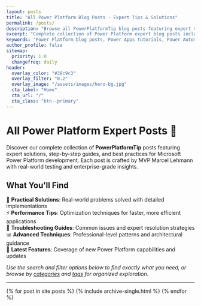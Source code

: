 ```yaml
---
layout: posts
title: "All Power Platform Blog Posts - Expert Tips & Solutions"
permalink: /posts/
description: "Browse all PowerPlatformTip blog posts featuring expert solutions for Power Apps, Power Automate, Copilot Studio, and Microsoft Power Platform development by MVP Marcel Lehmann."
excerpt: "Complete collection of Power Platform expert blog posts including step-by-step guides, best practices, and real-world solutions for enterprise development."
keywords: "Power Platform blog posts, Power Apps tutorials, Power Automate guides, Copilot Studio tips, Microsoft MVP blog, enterprise solutions, development guides"
author_profile: false
sitemap:
  priority: 1.0
  changefreq: daily
header:
  overlay_color: "#38c9c3"
  overlay_filter: "0.2"
  overlay_image: "/assets/images/hero-bg.jpg"
  cta_label: "Home"
  cta_url: "/"
  cta_class: "btn--primary"
---
```


# All Power Platform Expert Posts 📝

Discover our complete collection of **PowerPlatformTip** posts featuring expert solutions, step-by-step guides, and best practices for Microsoft Power Platform development. Each post is crafted by MVP Marcel Lehmann with real-world testing and enterprise-grade insights.

## What You'll Find

🎯 **Practical Solutions**: Real-world problems solved with detailed implementations  
⚡ **Performance Tips**: Optimization techniques for faster, more efficient applications  
🔧 **Troubleshooting Guides**: Common issues and expert resolution strategies  
📊 **Advanced Techniques**: Professional-level patterns and architectural guidance  
🚀 **Latest Features**: Coverage of new Power Platform capabilities and updates  

*Use the search and filter options below to find exactly what you need, or browse by [categories](/categories/) and [tags](/tags/) for organized exploration.*

---
{% for post in site.posts %}
  {% include archive-single.html %}
{% endfor %}

